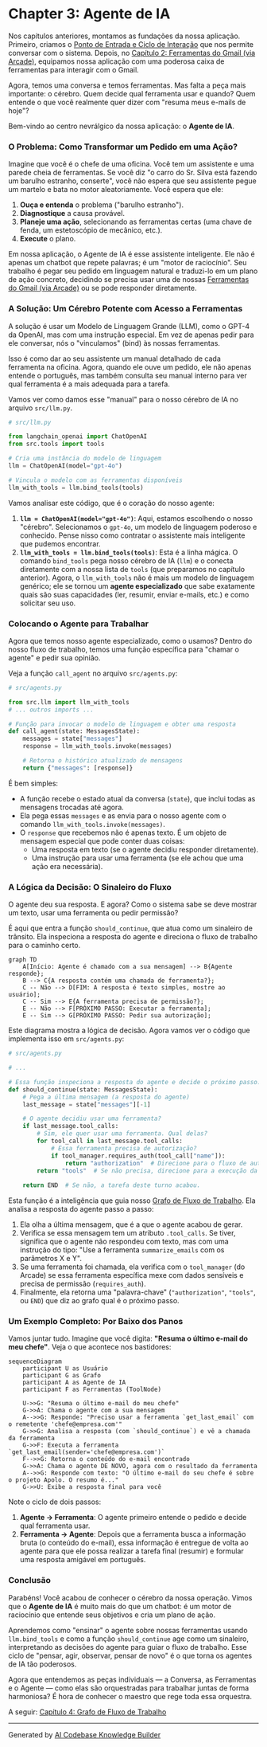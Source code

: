 # Chapter 3: Agente de IA


Nos capítulos anteriores, montamos as fundações da nossa aplicação. Primeiro, criamos o [Ponto de Entrada e Ciclo de Interação](01_ponto_de_entrada_e_ciclo_de_interação_.md) que nos permite conversar com o sistema. Depois, no [Capítulo 2: Ferramentas do Gmail (via Arcade)](02_ferramentas_do_gmail__via_arcade__.md), equipamos nossa aplicação com uma poderosa caixa de ferramentas para interagir com o Gmail.

Agora, temos uma conversa e temos ferramentas. Mas falta a peça mais importante: o cérebro. Quem decide qual ferramenta usar e quando? Quem entende o que você realmente quer dizer com "resuma meus e-mails de hoje"?

Bem-vindo ao centro nevrálgico da nossa aplicação: o **Agente de IA**.

### O Problema: Como Transformar um Pedido em uma Ação?

Imagine que você é o chefe de uma oficina. Você tem um assistente e uma parede cheia de ferramentas. Se você diz "o carro do Sr. Silva está fazendo um barulho estranho, conserte", você não espera que seu assistente pegue um martelo e bata no motor aleatoriamente. Você espera que ele:

1.  **Ouça e entenda** o problema ("barulho estranho").
2.  **Diagnostique** a causa provável.
3.  **Planeje uma ação**, selecionando as ferramentas certas (uma chave de fenda, um estetoscópio de mecânico, etc.).
4.  **Execute** o plano.

Em nossa aplicação, o Agente de IA é esse assistente inteligente. Ele não é apenas um chatbot que repete palavras; é um "motor de raciocínio". Seu trabalho é pegar seu pedido em linguagem natural e traduzi-lo em um plano de ação concreto, decidindo se precisa usar uma de nossas [Ferramentas do Gmail (via Arcade)](02_ferramentas_do_gmail__via_arcade__.md) ou se pode responder diretamente.

### A Solução: Um Cérebro Potente com Acesso a Ferramentas

A solução é usar um Modelo de Linguagem Grande (LLM), como o GPT-4 da OpenAI, mas com uma instrução especial. Em vez de apenas pedir para ele conversar, nós o "vinculamos" (bind) às nossas ferramentas.

Isso é como dar ao seu assistente um manual detalhado de cada ferramenta na oficina. Agora, quando ele ouve um pedido, ele não apenas entende o português, mas também consulta seu manual interno para ver qual ferramenta é a mais adequada para a tarefa.

Vamos ver como damos esse "manual" para o nosso cérebro de IA no arquivo `src/llm.py`.

```python
# src/llm.py

from langchain_openai import ChatOpenAI
from src.tools import tools

# Cria uma instância do modelo de linguagem
llm = ChatOpenAI(model="gpt-4o")

# Vincula o modelo com as ferramentas disponíveis
llm_with_tools = llm.bind_tools(tools)
```

Vamos analisar este código, que é o coração do nosso agente:

1.  **`llm = ChatOpenAI(model="gpt-4o")`**: Aqui, estamos escolhendo o nosso "cérebro". Selecionamos o `gpt-4o`, um modelo de linguagem poderoso e conhecido. Pense nisso como contratar o assistente mais inteligente que pudemos encontrar.
2.  **`llm_with_tools = llm.bind_tools(tools)`**: Esta é a linha mágica. O comando `bind_tools` pega nosso cérebro de IA (`llm`) e o conecta diretamente com a nossa lista de `tools` (que preparamos no capítulo anterior). Agora, o `llm_with_tools` não é mais um modelo de linguagem genérico; ele se tornou um **agente especializado** que sabe exatamente quais são suas capacidades (ler, resumir, enviar e-mails, etc.) e como solicitar seu uso.

### Colocando o Agente para Trabalhar

Agora que temos nosso agente especializado, como o usamos? Dentro do nosso fluxo de trabalho, temos uma função específica para "chamar o agente" e pedir sua opinião.

Veja a função `call_agent` no arquivo `src/agents.py`:

```python
# src/agents.py

from src.llm import llm_with_tools
# ... outros imports ...

# Função para invocar o modelo de linguagem e obter uma resposta
def call_agent(state: MessagesState):
    messages = state["messages"]
    response = llm_with_tools.invoke(messages)

    # Retorna o histórico atualizado de mensagens
    return {"messages": [response]}
```

É bem simples:
- A função recebe o estado atual da conversa (`state`), que inclui todas as mensagens trocadas até agora.
- Ela pega essas `messages` e as envia para o nosso agente com o comando `llm_with_tools.invoke(messages)`.
- O `response` que recebemos não é apenas texto. É um objeto de mensagem especial que pode conter duas coisas:
    - Uma resposta em texto (se o agente decidiu responder diretamente).
    - Uma instrução para usar uma ferramenta (se ele achou que uma ação era necessária).

### A Lógica da Decisão: O Sinaleiro do Fluxo

O agente deu sua resposta. E agora? Como o sistema sabe se deve mostrar um texto, usar uma ferramenta ou pedir permissão?

É aqui que entra a função `should_continue`, que atua como um sinaleiro de trânsito. Ela inspeciona a resposta do agente e direciona o fluxo de trabalho para o caminho certo.

```mermaid
graph TD
    A[Início: Agente é chamado com a sua mensagem] --> B{Agente responde};
    B --> C{A resposta contém uma chamada de ferramenta?};
    C -- Não --> D[FIM: A resposta é texto simples, mostre ao usuário];
    C -- Sim --> E{A ferramenta precisa de permissão?};
    E -- Não --> F[PRÓXIMO PASSO: Executar a ferramenta];
    E -- Sim --> G[PRÓXIMO PASSO: Pedir sua autorização];
```

Este diagrama mostra a lógica de decisão. Agora vamos ver o código que implementa isso em `src/agents.py`:

```python
# src/agents.py

# ...

# Essa função inspeciona a resposta do agente e decide o próximo passo.
def should_continue(state: MessagesState):
    # Pega a última mensagem (a resposta do agente)
    last_message = state["messages"][-1]

    # O agente decidiu usar uma ferramenta?
    if last_message.tool_calls:
        # Sim, ele quer usar uma ferramenta. Qual delas?
        for tool_call in last_message.tool_calls:
            # Essa ferramenta precisa de autorização?
            if tool_manager.requires_auth(tool_call["name"]):
                return "authorization"  # Direcione para o fluxo de autorização
        return "tools"  # Se não precisa, direcione para a execução da ferramenta
    
    return END  # Se não, a tarefa deste turno acabou.
```

Esta função é a inteligência que guia nosso [Grafo de Fluxo de Trabalho](04_grafo_de_fluxo_de_trabalho_.md). Ela analisa a resposta do agente passo a passo:
1.  Ela olha a última mensagem, que é a que o agente acabou de gerar.
2.  Verifica se essa mensagem tem um atributo `.tool_calls`. Se tiver, significa que o agente não respondeu com texto, mas com uma instrução do tipo: "Use a ferramenta `summarize_emails` com os parâmetros X e Y".
3.  Se uma ferramenta foi chamada, ela verifica com o `tool_manager` (do Arcade) se essa ferramenta específica mexe com dados sensíveis e precisa de permissão (`requires_auth`).
4.  Finalmente, ela retorna uma "palavra-chave" (`"authorization"`, `"tools"`, ou `END`) que diz ao grafo qual é o próximo passo.

### Um Exemplo Completo: Por Baixo dos Panos

Vamos juntar tudo. Imagine que você digita: **"Resuma o último e-mail do meu chefe"**. Veja o que acontece nos bastidores:

```mermaid
sequenceDiagram
    participant U as Usuário
    participant G as Grafo
    participant A as Agente de IA
    participant F as Ferramentas (ToolNode)

    U->>G: "Resuma o último e-mail do meu chefe"
    G->>A: Chama o agente com a sua mensagem
    A-->>G: Responde: "Preciso usar a ferramenta `get_last_email` com o remetente 'chefe@empresa.com'"
    G->>G: Analisa a resposta (com `should_continue`) e vê a chamada da ferramenta
    G->>F: Executa a ferramenta `get_last_email(sender='chefe@empresa.com')`
    F-->>G: Retorna o conteúdo do e-mail encontrado
    G->>A: Chama o agente DE NOVO, agora com o resultado da ferramenta
    A-->>G: Responde com texto: "O último e-mail do seu chefe é sobre o projeto Apolo. O resumo é..."
    G->>U: Exibe a resposta final para você
```

Note o ciclo de dois passos:
1.  **Agente → Ferramenta**: O agente primeiro entende o pedido e decide qual ferramenta usar.
2.  **Ferramenta → Agente**: Depois que a ferramenta busca a informação bruta (o conteúdo do e-mail), essa informação é entregue de volta ao agente para que ele possa realizar a tarefa final (resumir) e formular uma resposta amigável em português.

### Conclusão

Parabéns! Você acabou de conhecer o cérebro da nossa operação. Vimos que o **Agente de IA** é muito mais do que um chatbot: é um motor de raciocínio que entende seus objetivos e cria um plano de ação.

Aprendemos como "ensinar" o agente sobre nossas ferramentas usando `llm.bind_tools` e como a função `should_continue` age como um sinaleiro, interpretando as decisões do agente para guiar o fluxo de trabalho. Esse ciclo de "pensar, agir, observar, pensar de novo" é o que torna os agentes de IA tão poderosos.

Agora que entendemos as peças individuais — a Conversa, as Ferramentas e o Agente — como elas são orquestradas para trabalhar juntas de forma harmoniosa? É hora de conhecer o maestro que rege toda essa orquestra.

A seguir: [Capítulo 4: Grafo de Fluxo de Trabalho](04_grafo_de_fluxo_de_trabalho_.md)

---

Generated by [AI Codebase Knowledge Builder](https://github.com/The-Pocket/Tutorial-Codebase-Knowledge)